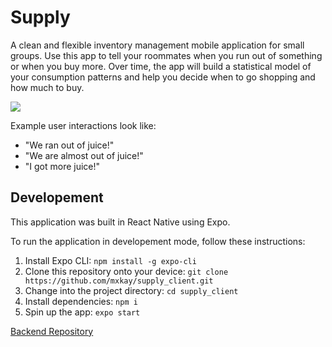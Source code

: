 # Supply

A clean and flexible inventory management mobile application for small groups. Use this app to tell your roommates when you run out of something or when you buy more. Over time, the app will build a statistical model of your consumption patterns and help you decide when to go shopping and how much to buy.

![](https://res.cloudinary.com/dzwu8mhc1/image/upload/v1599111537/project%20portfolio/supply/collage_fv1qjm.png)

Example user interactions look like:
* "We ran out of juice!"
* "We are almost out of juice!"
* "I got more juice!"

## Developement

This application was built in React Native using Expo.

To run the application in developement mode, follow these instructions:
1. Install Expo CLI: `npm install -g expo-cli`
1. Clone this repository onto your device: `git clone https://github.com/mxkay/supply_client.git`
1. Change into the project directory: `cd supply_client`
1. Install dependencies: `npm i`
1. Spin up the app: `expo start`

[Backend Repository](https://github.com/mxkay/supply_backend)